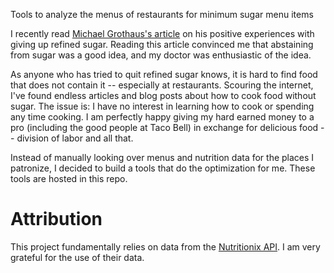 Tools to analyze the menus of restaurants for minimum sugar menu items

I recently read [Michael Grothaus's article](https://www.fastcompany.com/3050319/lessons-learned/how-giving-up-refined-sugar-changed-my-brain) on his positive experiences with giving up refined sugar.
Reading this article convinced me that abstaining from sugar was a good idea, and my doctor was enthusiastic of the idea.

As anyone who has tried to quit refined sugar knows, it is hard to find food that does not contain it -- especially at restaurants.
Scouring the internet, I've found endless articles and blog posts about how to cook food without sugar.
The issue is: I have no interest in learning how to cook or spending any time cooking.
I am perfectly happy giving my hard earned money to a pro (including the good people at Taco Bell) in exchange for delicious food -- division of labor and all that.

Instead of manually looking over menus and nutrition data for the places I patronize, I decided to build a tools that do the optimization for me.
These tools are hosted in this repo.


Attribution
===========
This project fundamentally relies on data from the [Nutritionix API](http://www.nutritionix.com/api).
I am very grateful for the use of their data.
